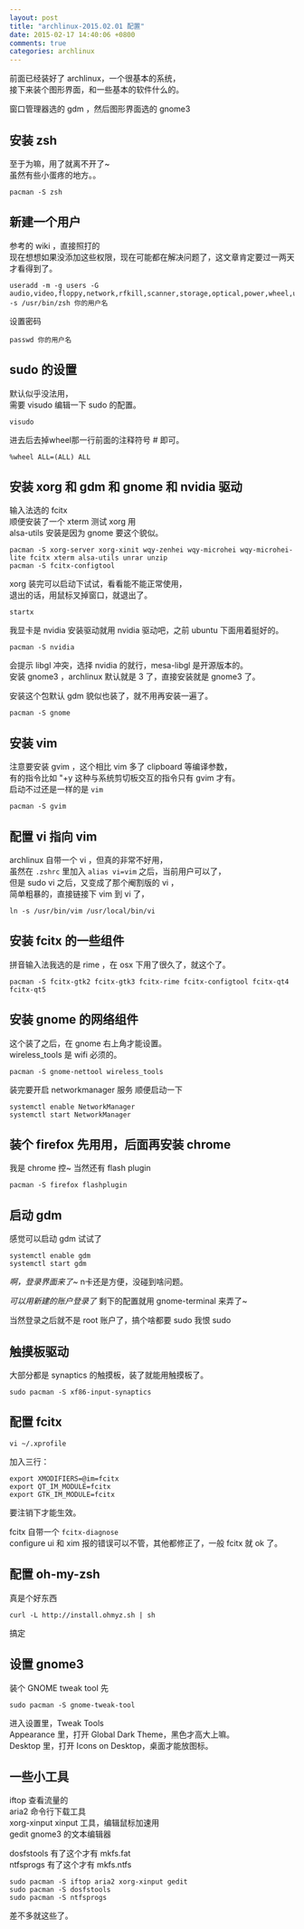 ```yaml
---
layout: post
title: "archlinux-2015.02.01 配置"
date: 2015-02-17 14:40:06 +0800
comments: true
categories: archlinux
---
```


前面已经装好了 archlinux，一个很基本的系统，  
接下来装个图形界面，和一些基本的软件什么的。  

窗口管理器选的 gdm ，然后图形界面选的 gnome3  

## 安装 zsh
至于为嘛，用了就离不开了~  
虽然有些小蛋疼的地方。。

    pacman -S zsh

## 新建一个用户
参考的 wiki ，直接照打的  
现在想想如果没添加这些权限，现在可能都在解决问题了，这文章肯定要过一两天才看得到了。

    useradd -m -g users -G audio,video,floppy,network,rfkill,scanner,storage,optical,power,wheel,uucp -s /usr/bin/zsh 你的用户名

设置密码

    passwd 你的用户名

## sudo 的设置
默认似乎没法用，  
需要 visudo 编辑一下 sudo 的配置。

    visudo

进去后去掉wheel那一行前面的注释符号 # 即可。

    %wheel ALL=(ALL) ALL

## 安装 xorg 和 gdm 和 gnome 和 nvidia 驱动
输入法选的 fcitx  
顺便安装了一个 xterm 测试 xorg 用  
alsa-utils 安装是因为 gnome 要这个貌似。

    pacman -S xorg-server xorg-xinit wqy-zenhei wqy-microhei wqy-microhei-lite fcitx xterm alsa-utils unrar unzip
    pacman -S fcitx-configtool

xorg 装完可以启动下试试，看看能不能正常使用，  
退出的话，用鼠标叉掉窗口，就退出了。

    startx

我显卡是 nvidia 安装驱动就用 nvidia 驱动吧，之前 ubuntu 下面用着挺好的。

    pacman -S nvidia

会提示 libgl 冲突，选择 nvidia 的就行，mesa-libgl 是开源版本的。  
安装 gnome3 ，archlinux 默认就是 3 了，直接安装就是 gnome3 了。  

安装这个包默认 gdm 貌似也装了，就不用再安装一遍了。

    pacman -S gnome

## 安装 vim
注意要安装 gvim ，这个相比 vim 多了 clipboard 等编译参数，  
有的指令比如 "+y 这种与系统剪切板交互的指令只有 gvim 才有。  
启动不过还是一样的是 ```vim```

    pacman -S gvim

## 配置 vi 指向 vim
archlinux 自带一个 vi ，但真的非常不好用，  
虽然在 ```.zshrc``` 里加入 ```alias vi=vim``` 之后，当前用户可以了，  
但是 sudo vi 之后，又变成了那个阉割版的 vi ，  
简单粗暴的，直接链接下 vim 到 vi 了，

    ln -s /usr/bin/vim /usr/local/bin/vi

## 安装 fcitx 的一些组件  
拼音输入法我选的是 rime ，在 osx 下用了很久了，就这个了。

    pacman -S fcitx-gtk2 fcitx-gtk3 fcitx-rime fcitx-configtool fcitx-qt4 fcitx-qt5

## 安装 gnome 的网络组件  
这个装了之后，在 gnome 右上角才能设置。  
wireless_tools 是 wifi 必须的。

    pacman -S gnome-nettool wireless_tools

装完要开启 networkmanager 服务
顺便启动一下

    systemctl enable NetworkManager
    systemctl start NetworkManager

## 装个 firefox 先用用，后面再安装 chrome
我是 chrome 控~
当然还有 flash plugin

    pacman -S firefox flashplugin

## 启动 gdm
感觉可以启动 gdm 试试了

    systemctl enable gdm
    systemctl start gdm

*啊，登录界面来了~*
n卡还是方便，没碰到啥问题。


*可以用新建的账户登录了*
剩下的配置就用 gnome-terminal 来弄了~

当然登录之后就不是 root 账户了，搞个啥都要 sudo 
我恨 sudo

## 触摸板驱动
大部分都是 synaptics 的触摸板，装了就能用触摸板了。

    sudo pacman -S xf86-input-synaptics

## 配置 fcitx

    vi ~/.xprofile

加入三行：

    export XMODIFIERS=@im=fcitx
    export QT_IM_MODULE=fcitx
    export GTK_IM_MODULE=fcitx

要注销下才能生效。

fcitx 自带一个 ```fcitx-diagnose```  
configure ui 和 xim 报的错误可以不管，其他都修正了，一般 fcitx 就 ok 了。

## 配置 oh-my-zsh
真是个好东西

    curl -L http://install.ohmyz.sh | sh

搞定

## 设置 gnome3
装个 GNOME tweak tool 先  

    sudo pacman -S gnome-tweak-tool

进入设置里，Tweak Tools  
Appearance 里，打开 Global Dark Theme，黑色才高大上嘛。  
Desktop 里，打开 Icons on Desktop，桌面才能放图标。

## 一些小工具
iftop 查看流量的  
aria2 命令行下载工具  
xorg-xinput xinput 工具，编辑鼠标加速用  
gedit gnome3 的文本编辑器  

dosfstools 有了这个才有 mkfs.fat  
ntfsprogs 有了这个才有 mkfs.ntfs  

    sudo pacman -S iftop aria2 xorg-xinput gedit
    sudo pacman -S dosfstools
    sudo pacman -S ntfsprogs

差不多就这些了。  


